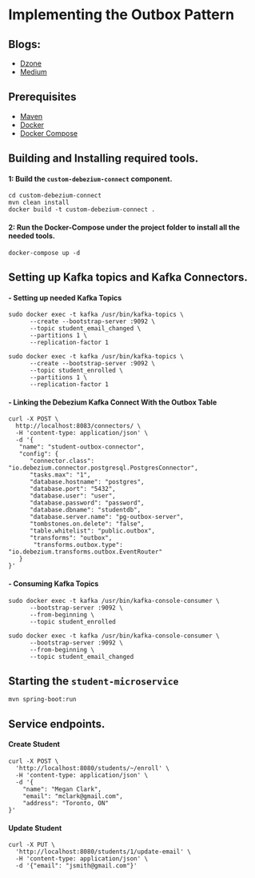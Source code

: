 # Implementing the Outbox Pattern

## Blogs: 
- [Dzone](https://dzone.com/articles/implementing-the-outbox-pattern)
- [Medium](https://medium.com/@sohan_ganapathy/resilient-eventing-in-microservices-using-the-outbox-pattern-ed0b10ea3ef8)

## Prerequisites
- [Maven](https://maven.apache.org/install.html)
- [Docker](https://docs.docker.com/v17.09/engine/installation/)
- [Docker Compose](https://docs.docker.com/compose/install/)

## Building and Installing required tools.

#### 1: Build the  `custom-debezium-connect` component.

```shell
cd custom-debezium-connect
mvn clean install
docker build -t custom-debezium-connect .
```

#### 2: Run the Docker-Compose under the project folder to install all the needed tools.

```shell
docker-compose up -d
```

## Setting up Kafka topics and Kafka Connectors.

#### - Setting up needed Kafka Topics
```shell
sudo docker exec -t kafka /usr/bin/kafka-topics \
      --create --bootstrap-server :9092 \
      --topic student_email_changed \
      --partitions 1 \
      --replication-factor 1
      
sudo docker exec -t kafka /usr/bin/kafka-topics \
      --create --bootstrap-server :9092 \
      --topic student_enrolled \
      --partitions 1 \
      --replication-factor 1
```

#### - Linking the Debezium Kafka Connect With the Outbox Table
```shell
curl -X POST \
  http://localhost:8083/connectors/ \
  -H 'content-type: application/json' \
  -d '{
   "name": "student-outbox-connector",
   "config": {
      "connector.class": "io.debezium.connector.postgresql.PostgresConnector",
      "tasks.max": "1",
      "database.hostname": "postgres",
      "database.port": "5432",
      "database.user": "user",
      "database.password": "password",
      "database.dbname": "studentdb",
      "database.server.name": "pg-outbox-server",
      "tombstones.on.delete": "false",
      "table.whitelist": "public.outbox",
      "transforms": "outbox",
       "transforms.outbox.type": "io.debezium.transforms.outbox.EventRouter"
   }
}'
```

#### - Consuming Kafka Topics
```shell
sudo docker exec -t kafka /usr/bin/kafka-console-consumer \
      --bootstrap-server :9092 \
      --from-beginning \
      --topic student_enrolled

sudo docker exec -t kafka /usr/bin/kafka-console-consumer \
      --bootstrap-server :9092 \
      --from-beginning \
      --topic student_email_changed
```

## Starting the `student-microservice`
```shell
mvn spring-boot:run
```

## Service endpoints.

#### Create Student
```shell
curl -X POST \
  'http://localhost:8080/students/~/enroll' \
  -H 'content-type: application/json' \
  -d '{ 
    "name": "Megan Clark",
    "email": "mclark@gmail.com",
    "address": "Toronto, ON"
}'
```

#### Update Student
```shell
curl -X PUT \  
  'http://localhost:8080/students/1/update-email' \  
  -H 'content-type: application/json' \
  -d '{"email": "jsmith@gmail.com"}'
```
